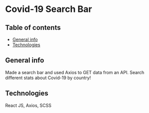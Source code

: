 # Covid-19 Search Bar

## Table of contents

- [General info](#general-info)
- [Technologies](#technologies)

## General info

Made a search bar and used Axios to GET data from an API. Search different stats about Covid-19 by country!

## Technologies

React JS, Axios, SCSS
